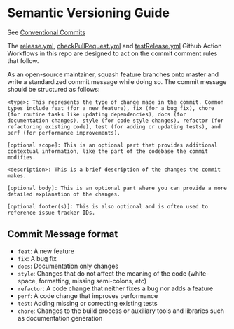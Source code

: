 # Semantic Versioning Guide

See [Conventional Commits](https://www.conventionalcommits.org/)

The [release.yml](.github/workflows/release.yml), [checkPullRequest.yml](.github/workflows/checkPullRequest.yml) and [testRelease.yml](.github/workflows/testRelease.yml) Github Action Workflows in this repo are designed to act on the commit comment rules that follow.

As an open-source maintainer, squash feature branches onto master and write a standardized commit message while doing so. The commit message should be structured as follows:

```code
<type>: This represents the type of change made in the commit. Common types include feat (for a new feature), fix (for a bug fix), chore (for routine tasks like updating dependencies), docs (for documentation changes), style (for code style changes), refactor (for refactoring existing code), test (for adding or updating tests), and perf (for performance improvements).

[optional scope]: This is an optional part that provides additional contextual information, like the part of the codebase the commit modifies.

<description>: This is a brief description of the changes the commit makes.

[optional body]: This is an optional part where you can provide a more detailed explanation of the changes.

[optional footer(s)]: This is also optional and is often used to reference issue tracker IDs.
```

## Commit Message format

- `feat`: A new feature
- `fix`: A bug fix
- `docs`: Documentation only changes
- `style`: Changes that do not affect the meaning of the code (white-space, formatting, missing semi-colons, etc)
- `refactor`: A code change that neither fixes a bug nor adds a feature
- `perf`: A code change that improves performance
- `test`: Adding missing or correcting existing tests
- `chore`: Changes to the build process or auxiliary tools and libraries such as documentation generation

